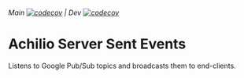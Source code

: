 ###### Main [![codecov](https://codecov.io/gh/achilio/mv-manager-sse/branch/main/graph/badge.svg?token=5MuiIVbuix)](https://codecov.io/gh/achilio/mv-manager-sse) | Dev [![codecov](https://codecov.io/gh/achilio/mv-manager-sse/branch/dev/graph/badge.svg?token=5MuiIVbuix)](https://codecov.io/gh/achilio/mv-manager-sse)

# Achilio Server Sent Events

Listens to Google Pub/Sub topics and broadcasts them to end-clients.

